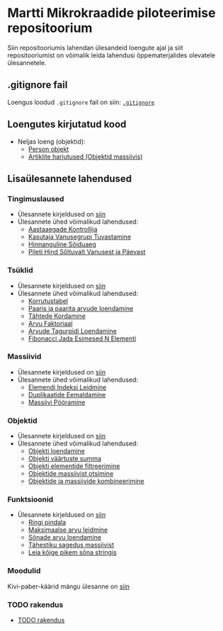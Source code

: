 # Martti Mikrokraadide piloteerimise repositoorium

Siin repositooriumis lahendan ülesandeid loengute ajal ja siit repositooriumist on võimalik leida lahendusi õppematerjalides olevatele ülesannetele.

## .gitignore fail

Loengus loodud `.gitignore` fail on siin: [`.gitignore`](./.gitignore)

## Loengutes kirjutatud kood

- Neljas loeng (objektid):
  - [Person objekt](./lessons/Objects/person.js)
  - [Artiklite harjutused (Objektid massiivis)](lessons/Objects/articles.js)

## Lisaülesannete lahendused

### Tingimuslaused

- Ülesannete kirjeldused on [siin](https://github.com/HK-Mikrokraadid/Veebiarendus/blob/c86b703e96f46deb8f6a2b07f23b0fac82df2b3b/Subjects/Programming-Basics/Topics/Conditionals/Exercises.md)
- Ülesannete ühed võimalikud lahendused:
  - [Aastaaegade Kontrollija](./solutions/Conditionals/season.js)
  - [Kasutaja Vanusegrupi Tuvastamine](./solutions/Conditionals/ageGroup.js)
  - [Hinnanguline Sõiduaeg](./solutions/Conditionals/traffic.js)
  - [Pileti Hind Sõltuvalt Vanusest ja Päevast](./solutions/Conditionals/ticket.js)

### Tsüklid

- Ülesannete kirjeldused on [siin](https://github.com/HK-Mikrokraadid/Veebiarendus/blob/c86b703e96f46deb8f6a2b07f23b0fac82df2b3b/Subjects/Programming-Basics/Topics/Loops/Exercises.md)
- Ülesannete ühed võimalikud lahendused:
  - [Korrutustabel](./solutions/Loops/multiplication.js)
  - [Paaris ja paarita arvude loendamine](./solutions/Loops/oddEven.js)
  - [Tähtede Kordamine](./solutions/Loops/hello.js)
  - [Arvu Faktoriaal](./solutions/Loops/factorial.js)
  - [Arvude Tagurpidi Loendamine](./solutions/Loops/backward.js)
  - [Fibonacci Jada Esimesed N Elementi](./solutions/Loops/fibonacci.js)

### Massiivid

- Ülesannete kirjeldused on [siin](https://github.com/HK-Mikrokraadid/Veebiarendus/blob/c86b703e96f46deb8f6a2b07f23b0fac82df2b3b/Subjects/Programming-Basics/Topics/Data-Structures/Exercises-Arrays.md)
- Ülesannete ühed võimalikud lahendused:
  - [Elemendi Indeksi Leidmine](./solutions/Arrays/index.js)
  - [Duplikaatide Eemaldamine](./solutions/Arrays/duplicates.js)
  - [Massiivi Pööramine](./solutions/Arrays/reverse.js)

### Objektid

- Ülesannete kirjeldused on [siin](https://github.com/HK-Mikrokraadid/Veebiarendus/blob/main/Subjects/Programming-Basics/Topics/Data-Structures/Exercises-Objects.md)
- Ülesannete ühed võimalikud lahendused:
  - [Objekti loendamine](./solutions/Objects/countingKeys.js)
  - [Objekti väärtuste summa](./solutions/Objects/sumOfValues.js)
  - [Objekti elementide filtreerimine](./solutions/Objects/filterValues.js)
  - [Objektide massiivist otsimine](./solutions/Objects/filterObjectFromArray.js)
  - [Objektide ja massiivide kombineerimine](./solutions/Objects/objectsAndArrays.js)

### Funktsioonid

- Ülesannete kirjeldused on [siin](https://github.com/HK-Mikrokraadid/Veebiarendus/blob/main/Subjects/Programming-Basics/Topics/Functions/Exercises.md)
  - [Ringi pindala](./solutions/Functions/circleArea.js)
  - [Maksimaalse arvu leidmine](./solutions/Functions/maxNumber.js)
  - [Sõnade arvu loendamine](./solutions/Functions/countWords.js)
  - [Tähestiku sagedus massiivist](./solutions/Functions/letterFrequencyInWords.js)
  - [Leia kõige pikem sõna stringis](./solutions/Functions/longestWordInString.js)

### Moodulid

Kivi-paber-käärid mängu ülesanne on [siin](https://github.com/HK-Mikrokraadid/Veebiarendus/blob/main/Subjects/Programming-Basics/Topics/Modules-Third-Party/Exercises.md)

### TODO rakendus

- [TODO rakendus](./solutions/TODO/README.md)
